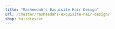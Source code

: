 ```yaml
---
title: "Rasheedah's Exquisite Hair Design"
url: /chester/rasheedahs-exquisite-hair-design/
shop: hairdresser
---
```


